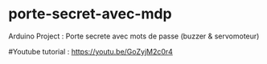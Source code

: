 # porte-secret-avec-mdp
Arduino Project : Porte secrete avec mots de passe (buzzer &amp; servomoteur)

#Youtube tutorial : https://youtu.be/GoZyjM2c0r4
